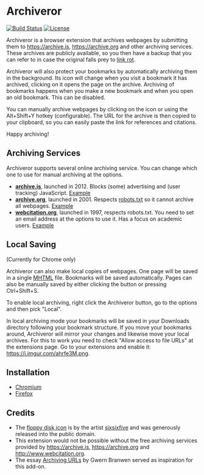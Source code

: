 # Archiveror

[![Build Status](https://travis-ci.org/rahiel/archiveror.svg?branch=master)](https://travis-ci.org/rahiel/archiveror)
[![License](https://img.shields.io/badge/License-GPLv3+-blue.svg)](https://github.com/rahiel/archiveror/blob/master/LICENSE.txt)

Archiveror is a browser extension that archives webpages by submitting them to
<https://archive.is>, <https://archive.org> and other archiving services. These
archives are publicly available, so you then have a backup that you can refer to
in case the original falls prey to
[link rot](https://en.wikipedia.org/wiki/Link_rot).

Archiveror will also protect your bookmarks by automatically archiving them in
the background. Its icon will change when you visit a bookmark it has archived,
clicking on it opens the page on the archive. Archiving of bookmarks happens
when you make a new bookmark and when you open an old bookmark. This can be
disabled.

You can manually archive webpages by clicking on the icon or using the
Alt+Shift+Y hotkey (configurable). The URL for the archive is then copied to
your clipboard, so you can easily paste the link for references and citations.

Happy archiving!

## Archiving Services

Archiveror supports several online archiving service. You can change which one
to use for manual archiving at the options.

- [**archive.is**](https://archive.is), launched in 2012. Blocks (some)
  advertising and (user tracking) JavaScript.
  [Example](https://archive.is/N0yex)
- [**archive.org**](https://archive.org/web/), launched in 2001. Respects
  [robots.txt][robot] so it cannot archive all webpages.
  [Example](https://web.archive.org/web/20160420095454/http://physics.weber.edu/schroeder/md/)
- [**webcitation.org**](http://www.webcitation.org), launched in 1997, respects
  robots.txt. You need to set an email address at the options to use it. Has a
  focus on academic users. [Example](http://www.webcitation.org/6guJcxnyr)

[robot]: https://en.wikipedia.org/wiki/Robots_exclusion_standard

## Local Saving
(Currently for Chrome only)

Archiveror can also make local copies of webpages. One page will be saved in a
single [MHTML](https://en.wikipedia.org/wiki/MHTML) file. Bookmarks will be
saved automatically. Pages can also be manually saved by either clicking the
button or pressing Ctrl+Shift+S.

To enable local archiving, right click the Archiveror button, go to the options
and then pick "Local".

In local archiving mode your bookmarks will be saved in your Downloads directory
following your bookmark structure. If you move your bookmarks around, Archiveror
will mirror your changes and likewise move your local archives. For this to work
you need to check "Allow access to file URLs" at the extensions page. Go to your
extensions and enable it: <https://i.imgur.com/ahrfe3M.png>.

## Installation

* [Chromium](https://chrome.google.com/webstore/detail/archiveror/cpjdnekhgjdecpmjglkcegchhiijadpb)
* [Firefox](https://addons.mozilla.org/firefox/addon/archiveror/)

## Credits

* The [floppy disk icon][floppy] is by the
  artist [sixsixfive](https://sixsixfive.deviantart.com/) and was generously
  released into the public domain.
* This extension would not be possible without the free archiving services
  provided by <https://archive.is>, <https://archive.org> and
  <http://www.webcitation.org>.
* The essay [Archiving URLs](http://www.gwern.net/Archiving%20URLs) by Gwern
  Branwen served as inspiration for this add-on.

[floppy]: https://openclipart.org/detail/211780/matt-icons_media-floppy-by-sixsixfive-211780
